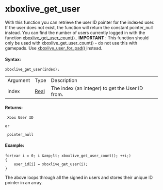 # xboxlive_get_user

With this function you can retrieve the user ID pointer for the indexed
user. If the user does not exist, the function will return the constant
pointer_null instead. You can find the number of users currently logged
in with the function [ xboxlive_get_user_count()
](xboxlive_get_user_count) . **IMPORTANT** : This function should
only be used with xboxlive_get_user_count()  - do not use this with
gamepads. Use [ xboxlive_user_for_pad() ](xboxlive_user_for_pad)
instead.

#### Syntax:

``` gml
xboxlive_get_user(index);
```

|          |                                                                         |                                                 |
|----------|-------------------------------------------------------------------------|-------------------------------------------------|
| Argument | Type                                                                    | Description                                     |
| index    |  [Real](../../../../../GameMaker_Language/GML_Overview/Data_Types)  | The index (an integer) to get the User ID from. |

#### Returns:

``` gml
 Xbox User ID

or

 pointer_null
```

#### Example:

``` gml
for(var i = 0; i &amp;lt; xboxlive_get_user_count(); ++i;)
{
    user_id[i] = xboxlive_get_user(i);
}
```

The above loops through all the signed in users and stores their unique
ID pointer in an array.
